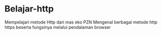 # Belajar-http
Mempelajari metode Http dari mas eko PZN
Mengenal berbagai metode http https beserta fungsinya melalui pendalaman browser 
